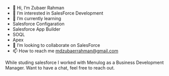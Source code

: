- 👋 Hi, I’m Zubaer Rahman
- 👀 I’m interested in SalesForce Development
- 🌱 I’m currently learning 
- Salesforce Configaration
- Salesforce App Builder
- SOQL
- Apex
- 💞️ I’m looking to collaborate on SalesForce
- 📫 How to reach me mdzubaerrahman@gmail.com

While studing salesforce I worked with Menulog as a Business Development Manager. 
Want to have a chat, feel free to reach out.
<!---
zubi95/zubi95 is a ✨ special ✨ repository because its `README.md` (this file) appears on your GitHub profile.
You can click the Preview link to take a look at your changes.
--->
